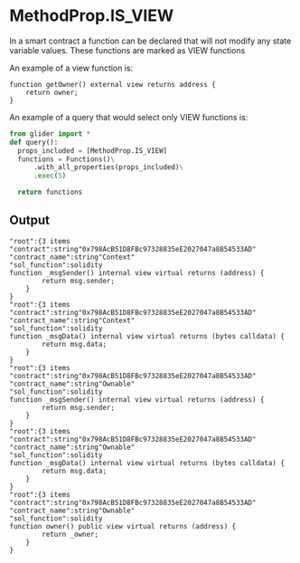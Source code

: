 # MethodProp.IS\_VIEW

In a smart contract a function can be declared that will not modify any state variable values. These functions are marked as VIEW functions

An example of a view function is:

```solidity
function getOwner() external view returns address {
	return owner;
}
```

An example of a query that would select only VIEW functions is:

```python
from glider import *
def query():
  props_included = [MethodProp.IS_VIEW]
  functions = Functions()\
      .with_all_properties(props_included)\
      .exec(5)

  return functions
```

## Output

```solidity
"root":{3 items
"contract":string"0x798AcB51D8FBc97328835eE2027047a8B54533AD"
"contract_name":string"Context"
"sol_function":solidity
function _msgSender() internal view virtual returns (address) {
        return msg.sender;
    }
}
"root":{3 items
"contract":string"0x798AcB51D8FBc97328835eE2027047a8B54533AD"
"contract_name":string"Context"
"sol_function":solidity
function _msgData() internal view virtual returns (bytes calldata) {
        return msg.data;
    }
}
"root":{3 items
"contract":string"0x798AcB51D8FBc97328835eE2027047a8B54533AD"
"contract_name":string"Ownable"
"sol_function":solidity
function _msgSender() internal view virtual returns (address) {
        return msg.sender;
    }
}
"root":{3 items
"contract":string"0x798AcB51D8FBc97328835eE2027047a8B54533AD"
"contract_name":string"Ownable"
"sol_function":solidity
function _msgData() internal view virtual returns (bytes calldata) {
        return msg.data;
    }
}
"root":{3 items
"contract":string"0x798AcB51D8FBc97328835eE2027047a8B54533AD"
"contract_name":string"Ownable"
"sol_function":solidity
function owner() public view virtual returns (address) {
        return _owner;
    }
}
```
